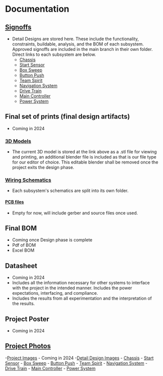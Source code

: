 # Documentation 
## [Signoffs](https://github.com/cebttu/CapstoneTeam1/tree/main/Documentation/Signoffs)
- Detail Designs are stored here. These include the functionality, constraints, buildable, analysis, and the BOM of each subsystem. Approved signoffs are included in the main branch in their own folder. Direct links to each subsystem are below.
  	- [Chassis]()
  	- [Start Sensor](https://github.com/cebttu/CapstoneTeam1/blob/main/Documentation/Signoffs/Start%20Sensor/Start_Sensor_Detail_Design.md)
	- [Box Sweep]()
 	- [Button Push]()
	- [Team Spirit]()
 	- [Navigation System]()
	- [Drive Train]()
	- [Main Controller]()
	- [Power System]()

## Final set of prints (final design artifacts)
- Coming in 2024


### [3D Models](https://github.com/cebttu/CapstoneTeam1/tree/main/Documentation/3D%20Models)
- The current 3D model is stored at the link above as a .stl file for viewing and printing, an additional blender file is included as that is our file type for our editor of choice. This editable blender shall be removed once the project exits the design phase. 


### [Wiring Schematics](https://github.com/cebttu/CapstoneTeam1/tree/main/Documentation/Electrical/Schematics)
- Each subsystem's schematics are split into its own folder.


#### [PCB files](https://github.com/cebttu/CapstoneTeam1/tree/main/Documentation/Electrical/PCB)
- Empty for now, will include gerber and source files once used.


## Final BOM
- Coming once Design phase is complete
- Pdf of BOM
- Excel BOM


## Datasheet 
- Coming in 2024
- Includes all the information necessary for other systems to interface with the project in the intended manner. Includes the power expectations, interfacing, and compliance.
- Includes the results from all experimentation and the interpretation of the results.

  
## Project Poster
- Coming in 2024


## [Project Photos](https://github.com/cebttu/CapstoneTeam1/tree/main/Documentation/Images)
-[Project Images]()
	- Coming in 2024
 -[Detail Design Images](https://github.com/cebttu/CapstoneTeam1/tree/main/Documentation/Images/Detail%20Design%20Images)
	- [Chassis]()
  	- [Start Sensor](https://github.com/cebttu/CapstoneTeam1/tree/main/Documentation/Images/Detail%20Design%20Images/Start%20Sensor)
	- [Box Sweep]()
 	- [Button Push]()
	- [Team Spirit]()
 	- [Navigation System]()
	- [Drive Train]()
	- [Main Controller]()
	- [Power System]()
